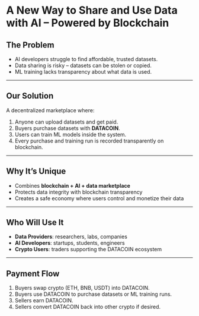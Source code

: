 # A New Way to Share and Use Data with AI – Powered by Blockchain

## The Problem
- AI developers struggle to find affordable, trusted datasets.  
- Data sharing is risky – datasets can be stolen or copied.  
- ML training lacks transparency about what data is used.  

---

## Our Solution
A decentralized marketplace where:  
1. Anyone can upload datasets and get paid.  
2. Buyers purchase datasets with **DATACOIN**.  
3. Users can train ML models inside the system.  
4. Every purchase and training run is recorded transparently on blockchain.  

---

## Why It’s Unique
- Combines **blockchain + AI + data marketplace**  
- Protects data integrity with blockchain transparency  
- Creates a safe economy where users control and monetize their data  

---

## Who Will Use It
- **Data Providers**: researchers, labs, companies  
- **AI Developers**: startups, students, engineers  
- **Crypto Users**: traders supporting the DATACOIN ecosystem  

---

## Payment Flow
1. Buyers swap crypto (ETH, BNB, USDT) into DATACOIN.  
2. Buyers use DATACOIN to purchase datasets or ML training runs.  
3. Sellers earn DATACOIN.  
4. Sellers convert DATACOIN back into other crypto if desired.  

